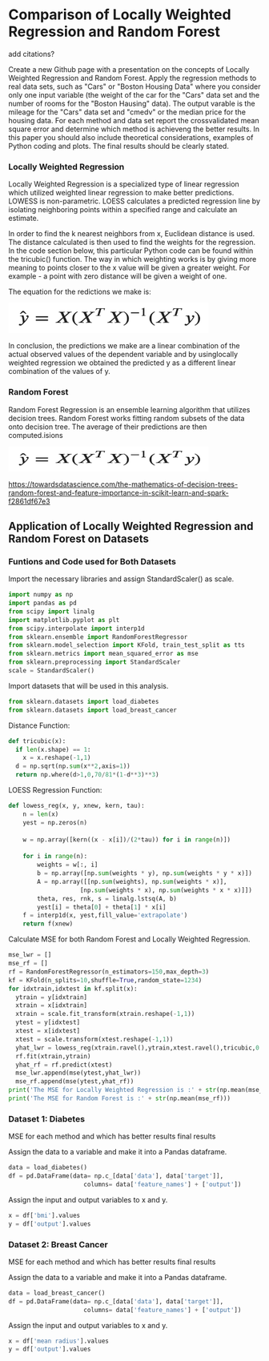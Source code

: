 # Comparison of Locally Weighted Regression and Random Forest


add citations?

Create a new Github page with a presentation on the concepts of Locally Weighted Regression and Random Forest. 
Apply the regression methods to real data sets, such as "Cars" or "Boston Housing Data" where you consider only one input variable (the weight of the car for the "Cars" data set and the number of rooms for the "Boston Hausing" data). The output varable is the mileage for the "Cars" data set and "cmedv" or the median price for the housing data.
For each method and data set report the crossvalidated mean square error and determine which method is achieveng the better results.
In this paper you should also include theoretical considerations, examples of Python coding and plots. 
The final results should be clearly stated.


### Locally Weighted Regression 

Locally Weighted Regression is a specialized type of linear regression which utilized weighted linear regression to make better predictions. LOWESS is non-parametric. LOESS calculates a predicted regression line by isolating neighboring points within a specified range and calculate an estimate.

In order to find the k nearest neighbors from x, Euclidean distance is used. The distance calculated is then used to find the weights for the regression. In the code section below, this particular Python code can be found within the tricubic() function. The way in which weighting works is by giving more meaning to points closer to the x value will be given a greater weight. For example - a point with zero distance will be given a weight of one. 

The equation for the redictions we make is:

<img src="images/Assignment2.jpeg" width="400" height="60" alt="hi" class="inline"/>


In conclusion, the predictions we make are a linear combination of the actual observed values of the dependent variable and by usinglocally weighted regression we obtained the predicted y as a different linear combination of the values of y.


### Random Forest 

Random Forest Regression is an ensemble learning algorithm that utilizes decision trees. Random Forest works fitting random subsets of the data onto decision tree. The average of their predictions are then computed.isions 
  
  <img src="images/Assignment2.jpeg" width="400" height="50" alt="hi" class="inline"/>

  
https://towardsdatascience.com/the-mathematics-of-decision-trees-random-forest-and-feature-importance-in-scikit-learn-and-spark-f2861df67e3


## Application of Locally Weighted Regression and Random Forest on Datasets

### Funtions and Code used for Both Datasets 

Import the necessary libraries and assign StandardScaler() as scale.
```Python
import numpy as np
import pandas as pd
from scipy import linalg
import matplotlib.pyplot as plt
from scipy.interpolate import interp1d
from sklearn.ensemble import RandomForestRegressor
from sklearn.model_selection import KFold, train_test_split as tts
from sklearn.metrics import mean_squared_error as mse
from sklearn.preprocessing import StandardScaler
scale = StandardScaler()
```

Import datasets that will be used in this analysis.
```Python
from sklearn.datasets import load_diabetes
from sklearn.datasets import load_breast_cancer
```

Distance Function:
```Python
def tricubic(x):
  if len(x.shape) == 1:
    x = x.reshape(-1,1)
  d = np.sqrt(np.sum(x**2,axis=1))
  return np.where(d>1,0,70/81*(1-d**3)**3)
```

LOESS Regression Function:
```Python
def lowess_reg(x, y, xnew, kern, tau):
    n = len(x)
    yest = np.zeros(n)
        
    w = np.array([kern((x - x[i])/(2*tau)) for i in range(n)])     
    
    for i in range(n):
        weights = w[:, i]
        b = np.array([np.sum(weights * y), np.sum(weights * y * x)])
        A = np.array([[np.sum(weights), np.sum(weights * x)],
                    [np.sum(weights * x), np.sum(weights * x * x)]])
        theta, res, rnk, s = linalg.lstsq(A, b)
        yest[i] = theta[0] + theta[1] * x[i] 
    f = interp1d(x, yest,fill_value='extrapolate')
    return f(xnew)
```

Calculate MSE for both Random Forest and Locally Weighted Regression.
```Python
mse_lwr = []
mse_rf = []
rf = RandomForestRegressor(n_estimators=150,max_depth=3)
kf = KFold(n_splits=10,shuffle=True,random_state=1234)
for idxtrain,idxtest in kf.split(x):
  ytrain = y[idxtrain]
  xtrain = x[idxtrain]
  xtrain = scale.fit_transform(xtrain.reshape(-1,1))
  ytest = y[idxtest]
  xtest = x[idxtest]
  xtest = scale.transform(xtest.reshape(-1,1))
  yhat_lwr = lowess_reg(xtrain.ravel(),ytrain,xtest.ravel(),tricubic,0.4)
  rf.fit(xtrain,ytrain)
  yhat_rf = rf.predict(xtest)
  mse_lwr.append(mse(ytest,yhat_lwr))
  mse_rf.append(mse(ytest,yhat_rf))
print('The MSE for Locally Weighted Regression is :' + str(np.mean(mse_lwr)))
print('The MSE for Random Forest is :' + str(np.mean(mse_rf)))
```

### Dataset 1: Diabetes

MSE for each method and which has better results 
final results 

Assign the data to a variable and make it into a Pandas dataframe.
```Python
data = load_diabetes()
df = pd.DataFrame(data= np.c_[data['data'], data['target']],
                     columns= data['feature_names'] + ['output'])       
```

Assign the input and output variables to x and y.
```Python
x = df['bmi'].values
y = df['output'].values
```

### Dataset 2: Breast Cancer

MSE for each method and which has better results 
final results 

Assign the data to a variable and make it into a Pandas dataframe.
```Python
data = load_breast_cancer()
df = pd.DataFrame(data= np.c_[data['data'], data['target']],
                     columns= data['feature_names'] + ['output'])
```

Assign the input and output variables to x and y.
```Python
x = df['mean radius'].values
y = df['output'].values
```
